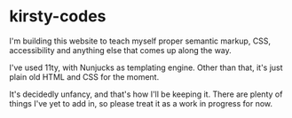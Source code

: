 # kirsty-codes

I'm building this website to teach myself proper semantic markup, CSS, accessibility and anything else that comes up along the way.

I've used 11ty, with Nunjucks as templating engine. Other than that, it's just plain old HTML and CSS for the moment.

It's decidedly unfancy, and that's how I'll be keeping it. There are plenty of things I've yet to add in, so please treat it as a work in progress for now.
